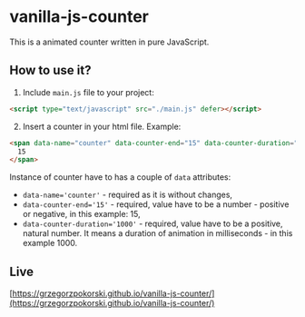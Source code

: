 # vanilla-js-counter

This is a animated counter written in pure JavaScript.

## How to use it?

1. Include `main.js` file to your project:

```html
<script type="text/javascript" src="./main.js" defer></script>
```

2. Insert a counter in your html file. Example:

```html
<span data-name="counter" data-counter-end="15" data-counter-duration="1000">
  15
</span>
```

Instance of counter have to has a couple of `data` attributes:

- `data-name='counter'` - required as it is without changes,
- `data-counter-end='15'` - required, value have to be a number - positive or negative, in this example: 15,
- `data-counter-duration='1000'` - required, value have to be a positive, natural number. It means a duration of animation in milliseconds - in this example 1000.

## Live

[https://grzegorzpokorski.github.io/vanilla-js-counter/](https://grzegorzpokorski.github.io/vanilla-js-counter/)
